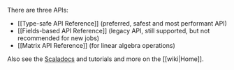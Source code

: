 There are three APIs:

* [[Type-safe API Reference]] (preferred, safest and most performant API)
* [[Fields-based API Reference]] (legacy API, still supported, but not recommended for new jobs)
* [[Matrix API Reference]] (for linear algebra operations)

Also see the [Scaladocs](http://twitter.github.com/scalding) and tutorials and more on the [[wiki|Home]].
